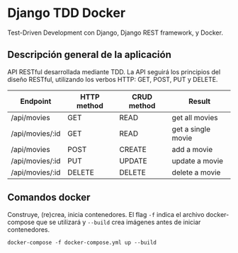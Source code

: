 # Django TDD Docker

Test-Driven Development con Django, Django REST framework, y Docker.

## Descripción general de la aplicación

API RESTful desarrollada mediante TDD. La API seguirá los principios del diseño RESTful, utilizando los verbos HTTP:
GET, POST, PUT y DELETE.

| Endpoint        | HTTP method | CRUD method | Result             |
|-----------------|-------------|-------------|--------------------|
| /api/movies     | GET         | READ        | get all movies     |
| /api/movies/:id | GET         | READ        | get a single movie |
| /api/movies     | POST        | CREATE      | add a movie        |
| /api/movies/:id | PUT         | UPDATE      | update a movie     |
| /api/movies/:id | DELETE      | DELETE      | delete a movie     |

## Comandos docker

Construye, (re)crea, inicia contenedores. El flag `-f` indica el archivo docker-compose que se utilizará y `--build`
crea imágenes antes de iniciar contenedores.

```
docker-compose -f docker-compose.yml up --build
```